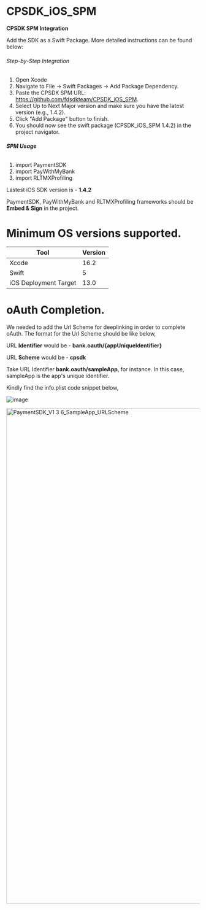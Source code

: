 # CPSDK_iOS_SPM

**CPSDK SPM Integration**

Add the SDK as a Swift Package. More detailed instructions can be found below:

###### Step-by-Step Integration

1. Open Xcode
2. Navigate to File -> Swift Packages -> Add Package Dependency.
3. Paste the CPSDK SPM URL: https://github.com/fdsdkteam/CPSDK_iOS_SPM.
4. Select Up to Next Major version and make sure you have the latest version (e.g., 1.4.2).
5. Click "Add Package" button to finish.
6. You should now see the swift package (CPSDK_iOS_SPM 1.4.2) in the project navigator.
   


###### **SPM Usage**

1. import PaymentSDK
2. import PayWithMyBank
3. import RLTMXProfiling

Lastest iOS SDK version is - **1.4.2**

PaymentSDK, PayWithMyBank and RLTMXProfiling frameworks should be **Embed & Sign** in the project.


# **Minimum OS versions supported.**

| Tool| Version| 
|---------------|------|
|Xcode |16.2| 
|Swift |5|
|iOS Deployment Target |13.0| 



# **oAuth Completion.**

We needed to add the Url Scheme for deeplinking in order to complete oAuth. The format for the Url Scheme should be like below,

URL **Identifier** would be - **bank.oauth/{appUniqueIdentifier}**

URL **Scheme** would be - **cpsdk**

Take URL Identifier **bank.oauth/sampleApp**, for instance. In this case, sampleApp is the app's unique identifier.

Kindly find the info.plist code snippet below,

![image](https://github.com/user-attachments/assets/3e0d4f75-e539-4aef-9a1f-f0b2c00f10cf)



<img width="1292" alt="PaymentSDK_V1 3 6_SampleApp_URLScheme" src="https://github.com/user-attachments/assets/6c1b13f4-b14a-41ac-8860-1e67bca52c65">
